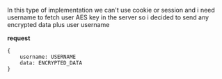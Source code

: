 In this type of implementation we can't use cookie or session and i need username to fetch
user AES key in the server
so i decided to send any encrypted data plus user username

**request**

```
{
    username: USERNAME
    data: ENCRYPTED_DATA
}
```